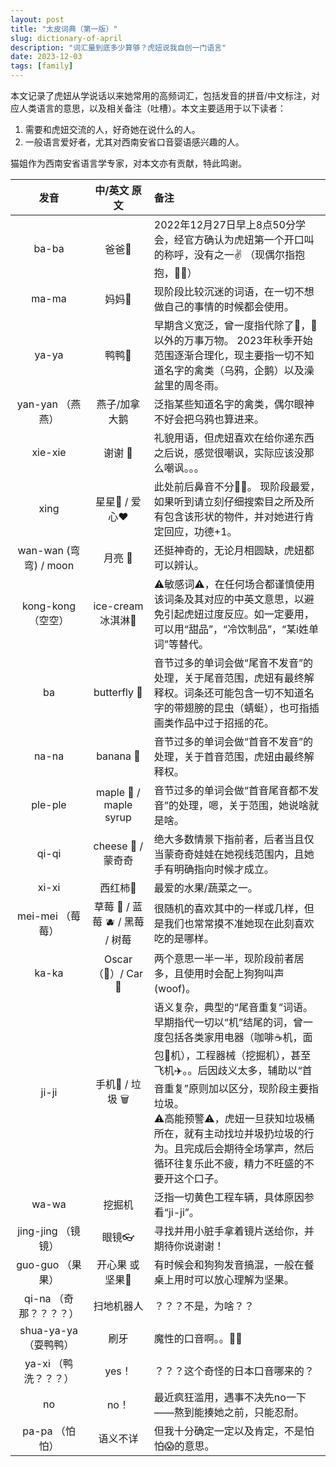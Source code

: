 ```yaml
---
layout: post
title: "太皮词典（第一版）"
slug: dictionary-of-april
description: "词汇量到底多少算够？虎妞说我自创一门语言"
date: 2023-12-03
tags: [family]
---
```


本文记录了虎妞从学说话以来她常用的高频词汇，包括发音的拼音/中文标注，对应人类语言的意思，以及相关备注（吐槽）。本文主要适用于以下读者：

1. 需要和虎妞交流的人，好奇她在说什么的人。
2. 一般语言爱好者，尤其对西南安省口音婴语感兴趣的人。

猫姐作为西南安省语言学专家，对本文亦有贡献，特此鸣谢。

| 发音 | 中/英文 原文 | 备注 |
|:-:|:-:|:-|
| ba-ba | 爸爸👨 | 2022年12月27日早上8点50分学会，经官方确认为虎妞第一个开口叫的称呼，没有之一✌️  （现偶尔指抱抱，😮‍💨） |
| ma-ma | 妈妈👩 | 现阶段比较沉迷的词语，在一切不想做自己的事情的时候都会使用。 |
| ya-ya | 鸭鸭🦆 | 早期含义宽泛，曾一度指代除了👨，👩以外的万事万物。  2023年秋季开始范围逐渐合理化，现主要指一切不知道名字的禽类（乌鸦，企鹅）以及澡盆里的周冬雨。 |
| yan-yan （燕燕） | 燕子/加拿大鹅 | 泛指某些知道名字的禽类，偶尔眼神不好会把乌鸦也算进来。 |
| xie-xie | 谢谢 🙏 | 礼貌用语，但虎妞喜欢在给你递东西之后说，感觉很嘲讽，实际应该没那么嘲讽。。。 |
| xing | 星星🌟 / 爱心❤️ | 此处前后鼻音不分😮‍💨。 现阶段最爱，如果听到请立刻仔细搜索目之所及所有包含该形状的物件，并对她进行肯定回应，功德+1。 |
| wan-wan (弯弯) / moon | 月亮 🌛 | 还挺神奇的，无论月相圆缺，虎妞都可以辨认。 |
| kong-kong （空空） | ice-cream 冰淇淋🍦 | ⚠️敏感词⚠️，在任何场合都谨慎使用该词条及其对应的中英文意思，以避免引起虎妞过度反应。如一定要用，可以用“甜品”，“冷饮制品”，“某i姓单词”等替代。 |
| ba | butterfly 🦋 | 音节过多的单词会做“尾音不发音”的处理，关于尾音范围，虎妞有最终解释权。词条还可能包含一切不知道名字的带翅膀的昆虫（蜻蜓），也可指插画类作品中过于招摇的花。 |
| na-na | banana 🍌 | 音节过多的单词会做“首音不发音”的处理，关于首音范围，虎妞由最终解释权。 |
| ple-ple | maple 🍁 / maple syrup | 音节过多的单词会做“首音尾音都不发音”的处理，嗯，关于范围，她说啥就是啥。 |
| qi-qi | cheese 🧀 / 蒙奇奇 | 绝大多数情景下指前者，后者当且仅当蒙奇奇娃娃在她视线范围内，且她手有明确指向时候才成立。 |
| xi-xi | 西红柿🍅 | 最爱的水果/蔬菜之一。 |
| mei-mei （莓莓） | 草莓 🍓 / 蓝莓 🫐 / 黑莓 / 树莓 | 很随机的喜欢其中的一样或几样，但是我们也常常摸不准她现在此刻喜欢吃的是哪样。 |
| ka-ka | Oscar （🐶）/ Car 🚗 | 两个意思一半一半，现阶段前者居多，且使用时会配上狗狗叫声(woof)。 |
| ji-ji | 手机📱 / 垃圾 🗑️ | 语义复杂，典型的“尾音重复”词语。早期指代一切以“机”结尾的词，曾一度包括各类家用电器（咖啡☕️机，面包🍞机），工程器械（挖掘机），甚至飞机✈️。。后因歧义太多，辅助以“首音重复”原则加以区分，现阶段主要指垃圾。<br> ⚠️高能预警⚠️，虎妞一旦获知垃圾桶所在，就有主动找垃并圾扔垃圾的行为。且完成后会期待全场掌声，然后循环往复乐此不疲，精力不旺盛的不要开这个口子。 |
| wa-wa | 挖掘机 | 泛指一切黄色工程车辆，具体原因参看“ji-ji”。 |
| jing-jing （镜镜） | 眼镜👓 | 寻找并用小脏手拿着镜片送给你，并期待你说谢谢！ |
| guo-guo （果果） | 开心果 或 坚果🌰 | 有时候会和狗狗发音搞混，一般在餐桌上用时可以放心理解为坚果。 |
| qi-na （奇那？？？？） | 扫地机器人 | ？？？不是，为啥？？ |
| shua-ya-ya （耍鸭鸭） | 刷牙 | 魔性的口音啊。。😮‍💨 |
| ya-xi （鸭洗？？？） | yes！ | ？？？这个奇怪的日本口音哪来的？ |
| no | no！ | 最近疯狂滥用，遇事不决先no一下——熬到能揍她之前，只能忍耐。 |
| pa-pa （怕怕） | 语义不详 | 但我十分确定一定以及肯定，不是怕怕😱的意思。 |
